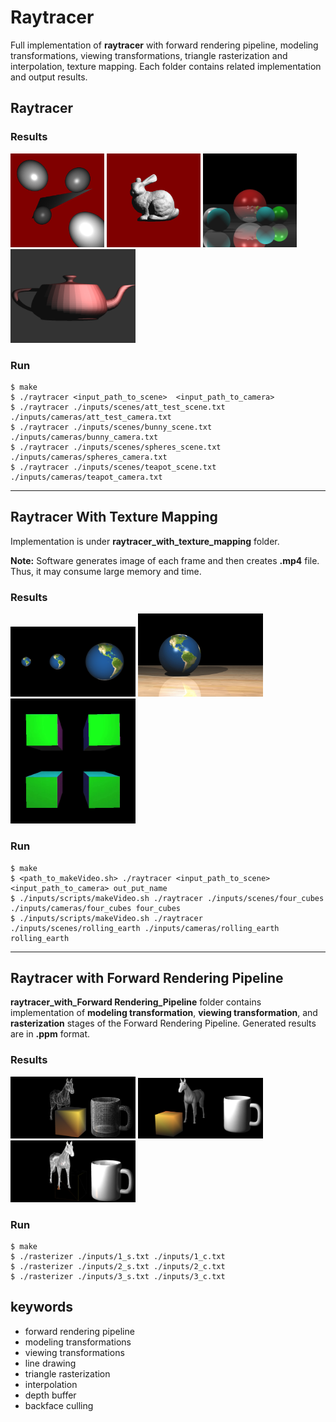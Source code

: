 # Raytracer



Full implementation of **raytracer** with forward rendering pipeline, modeling transformations, viewing transformations, triangle rasterization and interpolation, texture mapping. Each folder contains related implementation and output results.



## Raytracer


### Results
<p float="left">
  <img src="./raytracer/output/att_test.png" width="150" />
  <img src="./raytracer/output/bunny.png" width="150" /> 
  <img src="./raytracer/output/spheres.png" width="150" />
  <img src="./raytracer/output/teapot.png" width="200" />
</p>

### Run
```
$ make 
$ ./raytracer <input_path_to_scene>  <input_path_to_camera> 
$ ./raytracer ./inputs/scenes/att_test_scene.txt ./inputs/cameras/att_test_camera.txt
$ ./raytracer ./inputs/scenes/bunny_scene.txt ./inputs/cameras/bunny_camera.txt 
$ ./raytracer ./inputs/scenes/spheres_scene.txt ./inputs/cameras/spheres_camera.txt
$ ./raytracer ./inputs/scenes/teapot_scene.txt ./inputs/cameras/teapot_camera.txt 
```






***

## Raytracer With Texture Mapping

Implementation is under **raytracer_with_texture_mapping** folder. 

**Note:** Software generates image of each frame and then creates **.mp4** file. Thus, it may consume large memory and time.

### Results
<p float="left">
  <img src="./raytracer_with_texture_mapping/output/three_spheres.png" width="200" />
  <img src="./raytracer_with_texture_mapping/output/rolling.gif" width="200" /> 
  <img src="./raytracer_with_texture_mapping/output/cube.gif" width="200" />
</p>


### Run
```
$ make 
$ <path_to_makeVideo.sh> ./raytracer <input_path_to_scene>  <input_path_to_camera> out_put_name
$ ./inputs/scripts/makeVideo.sh ./raytracer ./inputs/scenes/four_cubes ./inputs/cameras/four_cubes four_cubes
$ ./inputs/scripts/makeVideo.sh ./raytracer ./inputs/scenes/rolling_earth ./inputs/cameras/rolling_earth rolling_earth
```










***

## Raytracer with Forward Rendering Pipeline

**raytracer_with_Forward Rendering_Pipeline** folder contains implementation of  **modeling transformation**, **viewing transformation**, and **rasterization** stages of the Forward Rendering Pipeline. Generated results are in **.ppm** format.


### Results
<p float="left">
  <img src="./raytracer_with_Forward Rendering_Pipeline/results/1.png" width="200" />
  <img src="./raytracer_with_Forward Rendering_Pipeline/results/2.png" width="200" /> 
  <img src="./raytracer_with_Forward Rendering_Pipeline/results/3.png" width="200" />
</p>


### Run

```
$ make 
$ ./rasterizer ./inputs/1_s.txt ./inputs/1_c.txt
$ ./rasterizer ./inputs/2_s.txt ./inputs/2_c.txt
$ ./rasterizer ./inputs/3_s.txt ./inputs/3_c.txt

```








## keywords
- forward rendering pipeline
- modeling transformations 
- viewing transformations 
- line drawing
- triangle rasterization
- interpolation
- depth buffer
- backface culling



